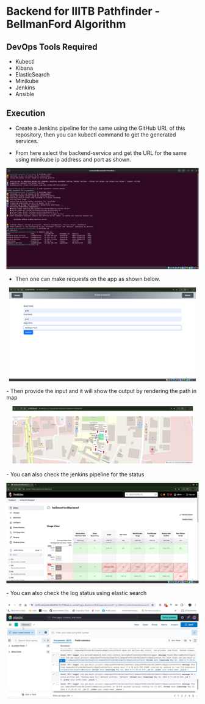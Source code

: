   # Backend for IIITB Pathfinder - BellmanFord Algorithm
  
  ## DevOps Tools Required
  - Kubectl
  - Kibana
  - ElasticSearch
  - Minikube
  - Jenkins
  - Ansible
  
  ## Execution
  - Create a Jenkins pipeline for the same using the GitHub URL of this repository, then you can kubectl command to get the generated services.
  
  - From here select the backend-service and  get the URL for the same using minikube ip address and port as shown.
  
  <p align="center">
    <img width="513" alt="Kubectl services" src="https://github.com/ARYAN-PATEL-11/bellman/blob/main/asset/minikube.png">
  </p>
  
  - Then one can make requests on the app as shown below.
  <p align="center">
    <img width="490" alt="2024-05-21 20_38_00- WARN_COPY MODE  React App - Chromium (Ubuntu-20 04)" src="https://github.com/ARYAN-PATEL-11/bellman/blob/main/asset/front%20bellman%20select.png">
  </p>
  - Then provide the input and it will show the output by rendering the path in map
    <p align="center">
   <img width="473" alt="Path astar" src="https://github.com/ARYAN-PATEL-11/bellman/blob/main/asset/front%20bellman%20path.png">
    </p>
  - You can also check the jenkins pipeline for the status
    <p align="center">
    <img width="513" alt="dashboard" src="https://github.com/ARYAN-PATEL-11/bellman/blob/main/asset/bellman%20final%20pipeline.png">
    </p>
  - You can also check the log status using elastic search
    <p align="center">
    <img width="513" alt="dashboard" src="https://github.com/ARYAN-PATEL-11/bellman/blob/main/asset/WhatsApp%20Image%202024-05-23%20at%2011.47.50_ab7077c2.jpg">
    </p>
